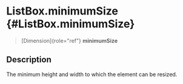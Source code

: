ListBox.minimumSize {#ListBox.minimumSize}
===================

> [Dimension]{role="ref"} **minimumSize**

Description
-----------

The minimum height and width to which the element can be resized.
